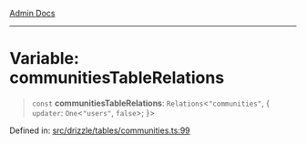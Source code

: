 [Admin Docs](/)

***

# Variable: communitiesTableRelations

> `const` **communitiesTableRelations**: `Relations`\<`"communities"`, \{ `updater`: `One`\<`"users"`, `false`\>; \}\>

Defined in: [src/drizzle/tables/communities.ts:99](https://github.com/PalisadoesFoundation/talawa-api/blob/37e2d6abe1cabaa02f97a3c6c418b81e8fcb5a13/src/drizzle/tables/communities.ts#L99)
